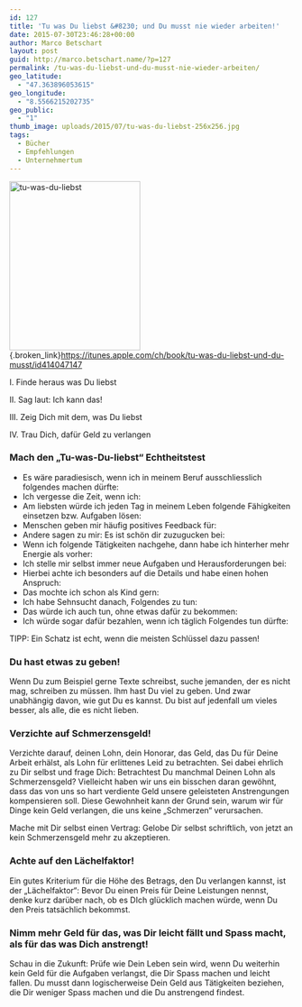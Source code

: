 ```yaml
---
id: 127
title: 'Tu was Du liebst &#8230; und Du musst nie wieder arbeiten!'
date: 2015-07-30T23:46:28+00:00
author: Marco Betschart
layout: post
guid: http://marco.betschart.name/?p=127
permalink: /tu-was-du-liebst-und-du-musst-nie-wieder-arbeiten/
geo_latitude:
  - "47.363896053615"
geo_longitude:
  - "8.5566215202735"
geo_public:
  - "1"
thumb_image: uploads/2015/07/tu-was-du-liebst-256x256.jpg
tags:
  - Bücher
  - Empfehlungen
  - Unternehmertum
---
```

[<img class="size-medium wp-image-167 alignleft" src="http://blog.marco.betschart.name/assets/uploads/2015/07/tu-was-du-liebst-232x300.jpg" alt="tu-was-du-liebst" width="232" height="300" />](http://blog.marco.betschart.name/assets/uploads/2015/07/tu-was-du-liebst.jpg){.broken_link}<https://itunes.apple.com/ch/book/tu-was-du-liebst-und-du-musst/id414047147>

I. Finde heraus was Du liebst

II. Sag laut: Ich kann das!

III. Zeig Dich mit dem, was Du liebst

IV. Trau Dich, dafür Geld zu verlangen<!--more-->

### Mach den &#8222;Tu-was-Du-liebst&#8220; Echtheitstest

  * Es wäre paradiesisch, wenn ich in meinem Beruf ausschliesslich folgendes machen dürfte:
  * Ich vergesse die Zeit, wenn ich:
  * Am liebsten würde ich jeden Tag in meinem Leben folgende Fähigkeiten einsetzen bzw. Aufgaben lösen:
  * Menschen geben mir häufig positives Feedback für:
  * Andere sagen zu mir: Es ist schön dir zuzugucken bei:
  * Wenn ich folgende Tätigkeiten nachgehe, dann habe ich hinterher mehr Energie als vorher:
  * Ich stelle mir selbst immer neue Aufgaben und Herausforderungen bei:
  * Hierbei achte ich besonders auf die Details und habe einen hohen Anspruch:
  * Das mochte ich schon als Kind gern:
  * Ich habe Sehnsucht danach, Folgendes zu tun:
  * Das würde ich auch tun, ohne etwas dafür zu bekommen:
  * Ich würde sogar dafür bezahlen, wenn ich täglich Folgendes tun dürfte:

TIPP: Ein Schatz ist echt, wenn die meisten Schlüssel dazu passen!

### Du hast etwas zu geben!

Wenn Du zum Beispiel gerne Texte schreibst, suche jemanden, der es nicht mag, schreiben zu müssen. Ihm hast Du viel zu geben. Und zwar unabhängig davon, wie gut Du es kannst. Du bist auf jedenfall um vieles besser, als alle, die es nicht lieben.

### Verzichte auf Schmerzensgeld!

Verzichte darauf, deinen Lohn, dein Honorar, das Geld, das Du für Deine Arbeit erhälst, als Lohn für erlittenes Leid zu betrachten. Sei dabei ehrlich zu Dir selbst und frage Dich: Betrachtest Du manchmal Deinen Lohn als Schmerzensgeld? Vielleicht haben wir uns ein bisschen daran gewöhnt, dass das von uns so hart verdiente Geld unsere geleisteten Anstrengungen kompensieren soll. Diese Gewohnheit kann der Grund sein, warum wir für Dinge kein Geld verlangen, die uns keine &#8222;Schmerzen&#8220; verursachen.

Mache mit Dir selbst einen Vertrag: Gelobe Dir selbst schriftlich, von jetzt an kein Schmerzensgeld mehr zu akzeptieren.

### Achte auf den Lächelfaktor!

Ein gutes Kriterium für die Höhe des Betrags, den Du verlangen kannst, ist der &#8222;Lächelfaktor&#8220;: Bevor Du einen Preis für Deine Leistungen nennst, denke kurz darüber nach, ob es DIch glücklich machen würde, wenn Du den Preis tatsächlich bekommst.

### Nimm mehr Geld für das, was Dir leicht fällt und Spass macht, als für das was Dich anstrengt!

Schau in die Zukunft: Prüfe wie Dein Leben sein wird, wenn Du weiterhin kein Geld für die Aufgaben verlangst, die Dir Spass machen und leicht fallen. Du musst dann logischerweise Dein Geld aus Tätigkeiten beziehen, die Dir weniger Spass machen und die Du anstrengend findest.

<div id="geo-post-127" class="geo geo-post" style="display: none">
  <span class="latitude">47.3638961</span><span class="longitude">8.5566215</span>
</div>